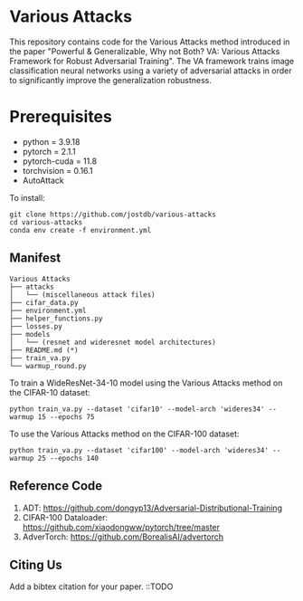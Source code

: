 # Various Attacks
This repository contains code for the Various Attacks method introduced in the paper 
"Powerful & Generalizable, Why not Both? VA: Various Attacks Framework for Robust Adversarial Training".
The VA framework trains image classification neural networks using a variety of adversarial 
attacks in order to significantly improve the generalization robustness.

# Prerequisites
- python = 3.9.18
- pytorch = 2.1.1
- pytorch-cuda = 11.8
- torchvision = 0.16.1
- AutoAttack

To install:
```
git clone https://github.com/jostdb/various-attacks
cd various-attacks
conda env create -f environment.yml
```

## Manifest
```
Various Attacks
├── attacks
│   └── (miscellaneous attack files)
├── cifar_data.py
├── environment.yml
├── helper_functions.py
├── losses.py
├── models
│   └── (resnet and wideresnet model architectures)
├── README.md (*)
├── train_va.py
└── warmup_round.py
```
To train a WideResNet-34-10 model using the Various Attacks method on the CIFAR-10 dataset:

```python train_va.py --dataset 'cifar10' --model-arch 'wideres34' --warmup 15 --epochs 75```

To use the Various Attacks method on the CIFAR-100 dataset:

```python train_va.py --dataset 'cifar100' --model-arch 'wideres34' --warmup 25 --epochs 140```

## Reference Code
1. ADT: https://github.com/dongyp13/Adversarial-Distributional-Training
2. CIFAR-100 Dataloader: https://github.com/xiaodongww/pytorch/tree/master
3. AdverTorch: https://github.com/BorealisAI/advertorch

## Citing Us
Add a bibtex citation for your paper.  ::TODO

